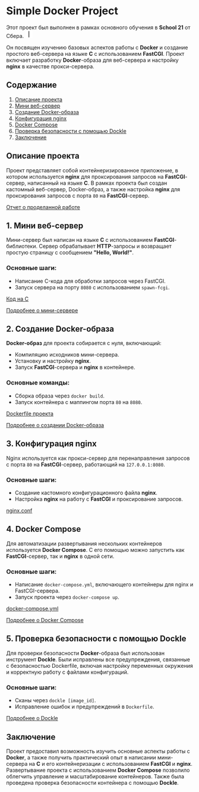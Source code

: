 # Simple Docker Project

Этот проект был выполнен в рамках основного обучения в **School 21** от Сбера. <img src="materials/images/heart_21_x10.gif" alt="drawing" width="20" height="20"/>

Он посвящен изучению базовых аспектов работы с **Docker** и создание простого веб-сервера на языке **C** с использованием **FastCGI**. Проект включает разработку **Docker**-образа для веб-сервера и настройку **nginx** в качестве прокси-сервера.

## Содержание

1. [Описание проекта](#1-описание-проекта)
2. [Мини веб-сервер](#2-мини-веб-сервер)
3. [Создание Docker-образа](#3-создание-docker-образа)
4. [Конфигурация nginx](#4-конфигурация-nginx)
5. [Docker Compose](#5-docker-compose)
6. [Проверка безопасности с помощью Dockle](#6-проверка-безопасности-с-помощью-dockle)
7. [Заключение](#7-заключение)

## Описание проекта

Проект представляет собой контейнеризированное приложение, в котором используется **nginx** для проксирования запросов на **FastCGI**-сервер, написанный на языке **C**. В рамках проекта был создан кастомный веб-сервер, Docker-образ, а также настройка **nginx** для проксирования запросов с порта `80` на **FastCGI**-сервер.

[Отчет о проделанной работе](src/SimpleDocker.md)

## 1. Мини веб-сервер

Мини-сервер был написан на языке **C** с использованием **FastCGI**-библиотеки. Сервер обрабатывает **HTTP**-запросы и возвращает простую страницу с сообщением **"Hello, World!"**.

### Основные шаги:
- Написание C-кода для обработки запросов через FastCGI.
- Запуск сервера на порту `8080` с использованием `spawn-fcgi`.

[Код на C](src/server/mini_server.c)

[Подробнее о мини-сервере](src/SimpleDocker.md#3-мини-веб-сервер)

## 2. Создание Docker-образа

**Docker-образ** для проекта собирается с нуля, включающий:
- Компиляцию исходников мини-сервера.
- Установку и настройку **nginx**.
- Запуск **FastCGI**-сервера и **nginx** в контейнере.

### Основные команды:
- Сборка образа через `docker build`.
- Запуск контейнера с маппингом порта `80` на `8080`.

[Dockerfile проекта](src/Dockerfile)

[Подробнее о создании Docker-образа](src/SimpleDocker.md#4-свой-докер)

## 3. Конфигурация nginx

Nginx используется как прокси-сервер для перенаправления запросов с порта `80` на **FastCGI**-сервер, работающий на `127.0.0.1:8080`.

### Основные шаги:
- Создание кастомного конфигурационного файла **nginx**.
- Настройка **nginx** на работу с **FastCGI** и проксирование запросов.

[nginx.conf](src/nginx/nginx.conf)

## 4. Docker Compose

Для автоматизации развертывания нескольких контейнеров используется **Docker Compose**. С его помощью можно запустить как **FastCGI**-сервер, так и **nginx** в одной сети.

### Основные шаги:
- Написание `docker-compose.yml`, включающего контейнеры для nginx и FastCGI-сервера.
- Запуск проекта через `docker-compose up`.

[docker-compose.yml](src/docker-compose.yml)

[Подробнее о Docker Compose](src/SimpleDocker.md#6-базовый-docker-compose)

## 5. Проверка безопасности с помощью Dockle

Для проверки безопасности **Docker**-образа был использован инструмент **Dockle**. Были исправлены все предупреждения, связанные с безопасностью Dockerfile, включая настройку переменных окружения и корректную работу с файлами конфигураций.

### Основные шаги:
- Сканы через `dockle [image_id]`.
- Исправление ошибок и предупреждений в `Dockerfile`.

[Подробнее о Dockle](src/SimpleDocker.md#5-dockle)

## Заключение

Проект предоставил возможность изучить основные аспекты работы с **Docker**, а также получить практический опыт в написании мини-сервера на **C** и его контейнеризации с использованием **FastCGI** и **nginx**. Развертывание проекта с использованием **Docker Compose** позволило облегчить управление и масштабирование контейнеров. Также была проведена проверка безопасности контейнера с помощью **Dockle**.
